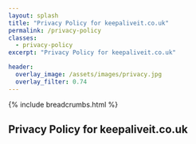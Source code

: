 ```yaml
---
layout: splash
title: "Privacy Policy for keepaliveit.co.uk"
permalink: /privacy-policy
classes:
  - privacy-policy
excerpt: "Privacy Policy for keepaliveit.co.uk"

header:
  overlay_image: /assets/images/privacy.jpg
  overlay_filter: 0.74
---
```



{% include breadcrumbs.html %}

## Privacy Policy for keepaliveit.co.uk